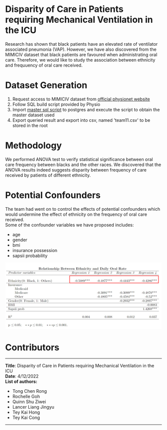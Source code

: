 # Disparity of Care in Patients requiring Mechanical Ventilation in the ICU

Research has shown that black patients have an elevated rate of ventilator associated pneumonia (VAP). 
However, we have also discovered from the MIMICIV dataset that black patients are favoured when administrating oral care.
Therefore, we would like to study the association between ethnicity and frequuency of oral care received. 

# Dataset Generation

1. Request access to MIMICIV dataset from [official physionet website](https://physionet.org/content/mimiciv/2.1/)
2. Follow SQL build script provided by Physio
3. Import [master sql script](sql/master.sql) to postgres and execute the script to obtain the master dataset used
4. Export queried result and export into csv, named 'team11.csv' to be stored in the root

# Methodology

We performed ANOVA test to verify statistical significance between oral care frequency between blacks and the other races.
We discovered that the ANOVA results indeed suggests disparity between frequency of care received by patients of different ethnicity.

# Potential Confounders

The team had went on to control the effects of potential confounders which would undermine the effect of ethnicity on the 
frequency of oral care received.  
Some of the confounder variables we have proposed includes:
- age
- gender
- bmi
- insurance possession
- sapsii probability

<div>
    <img src="./image/team11_img.png" alt="regression_result" >
</div>


# Contributors

---
**Title**: Disparity of Care in Patients requiring Mechanical Ventilation in the ICU   
**Date**: 4/12/2022  
**List of authors:**
- Tong Chen Rong
- Rochelle Goh
- Quinn Shu Ziwei
- Lancer Liang Jingyu 
- Tey Kai Hong 
- Tey Kai Cong
---